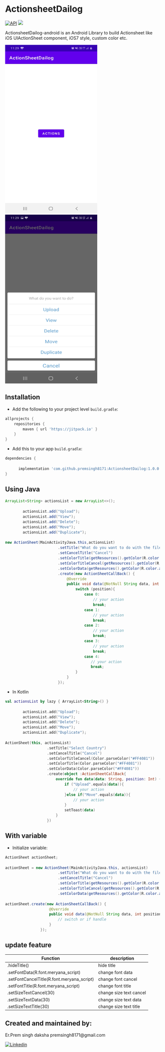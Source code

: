 # ActionsheetDailog

[![API](https://img.shields.io/badge/API-16%2B-red.svg?style=flat)](https://android-arsenal.com/api?level=16)
[![](https://jitpack.io/v/mkhoiron/Actionsheet-android.svg)](https://jitpack.io/#mkhoiron/Actionsheet-android/4)

ActionsheetDailog-android is an Android Library to build Actionsheet like iOS UIActionSheet component, iOS7 style, custom color etc.

<img src="https://raw.githubusercontent.com/premsingh8171/ActionsheetDailog/master/app/src/main/res/drawable/action1.jpeg" width="300" height="550" /> <img src="https://raw.githubusercontent.com/premsingh8171/ActionsheetDailog/master/app/src/main/res/drawable/action2.jpeg" width="300" height="550" />

## Installation

-  Add the following to your project level `build.gradle`:
 
```gradle
allprojects {
	repositories {
		maven { url 'https://jitpack.io' }
	}
}
```
  -  Add this to your app `build.gradle`:
 
```gradle
dependencies {
      
      implementation 'com.github.premsingh8171:ActionsheetDailog:1.0.0'
}
```

## Using Java

```java
ArrayList<String> actionsList = new ArrayList<>();

        actionsList.add("Upload");
        actionsList.add("View");
        actionsList.add("Delete");
        actionsList.add("Move");
        actionsList.add("Duplicate");

new ActionSheet(MainActivityJava.this,actionsList)
                        .setTitle("What do you want to do with the file")
                        .setCancelTitle("Cancel")
                        .setColorTitle(getResources().getColor(R.color.title))
                        .setColorTitleCancel(getResources().getColor(R.color.action))
                        .setColorData(getResources().getColor(R.color.action))
                        .create(new ActionSheetCallBack() {
                            @Override
                            public void data(@NotNull String data, int position) {
                                switch (position){
                                    case 0:
                                        // your action
                                        break;
                                    case 1:
                                        // your action
                                        break;
                                    case 2:
                                        // your action
                                        break;
                                    case 3:
                                        // your action
                                        break;
                                    case 4:
                                       // your action
                                       break;
                                }
                            }
                        });
```
  -  In Kotlin
```kotlin
val actionsList by lazy { ArrayList<String>() }

        actionsList.add("Upload");
        actionsList.add("View");
        actionsList.add("Delete");
        actionsList.add("Move");
        actionsList.add("Duplicate");

ActionSheet(this, actionsList)
                   .setTitle("Select Country")
                   .setCancelTitle("Cancel")
                   .setColorTitleCancel(Color.parseColor("#FF4081"))
                   .setColorTitle(Color.parseColor("#FF4081"))
                   .setColorData(Color.parseColor("#FF4081"))
                   .create(object :ActionSheetCallBack{
                       override fun data(data: String, position: Int) {
                           if ("Upload".equals(data)){
                               // your action
                           }else if("Move".equals(data)){
                               // your action
                           }
                           setToast(data)
                       }
                   })
```
  
## With variable

  -  Initialize variable:
```java
ActionSheet actionSheet;

actionSheet = new ActionSheet(MainActivityJava.this, actionsList)
                        .setTitle("What do you want to do with the file")
                        .setCancelTitle("Cancel")
                        .setColorTitle(getResources().getColor(R.color.title))
                        .setColorTitleCancel(getResources().getColor(R.color.action))
                        .setColorData(getResources().getColor(R.color.action));
                        
actionSheet.create(new ActionSheetCallBack() {
                    @Override
                    public void data(@NotNull String data, int position) {
                        // switch or if handle
                    }
                });
```
## update feature

Function      				   | description
-------------------------------------------| -------------
.hideTitle()  			           | hide title
.setFontData(R.font.meryana_script)        | change font data
.setFontCancelTitle(R.font.meryana_script) | change font cancel
.setFontTitle(R.font.meryana_script)       | change font title
.setSizeTextCancel(30)			   | change size text cancel
.setSizeTextData(30)		           | change size text data
.setSizeTextTitle(30)		 	   | change size text title



<h2>Created and maintained by:</h2>
<p>Er.Prem singh daksha  premsingh8171@gmail.com</p>
<p><a href="https://www.linkedin.com/in/prem-singh-daksha-82az/"> <img src="https://github.com/anitaa1990/DeviceInfo-Sample/blob/master/media/linkedin-icon.png" alt="Linkedin" style="max-width:100%;"> </a></p>
